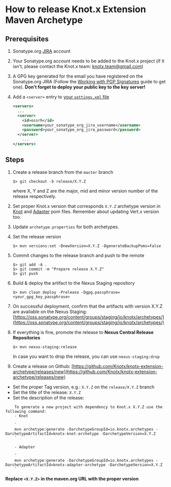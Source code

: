 # How to release Knot.x Extension Maven Archetype

## Prerequisites
1. Sonatype.org [JIRA](https://issues.sonatype.org/secure/Signup!default.jspa) account

2. Your Sonatype.org account needs to be added to the Knot.x project (if it isn't, please contact the Knot.x team: 
[knotx.team@gmail.com](email:knotx.team@gmail.com))

3. A GPG key generated for the email you have registered on the Sonatype.org JIRA 
(Follow the [Working with PGP Signatures](http://central.sonatype.org/pages/working-with-pgp-signatures.html) 
guide to get one). 
**Don't forget to deploy your public key to the key server!** 

4. Add a `<server>` entry to [your `settings.xml` file](https://maven.apache.org/settings.html#Introduction)
   ```xml
   <servers>
     ...
     <server>
       <id>ossrh</id>
       <username>your_sonatype_org_jira_username</username>
       <password>your_sonatype_org_jira_password</password>
     </server>
       ...
   </servers>    
   ```

## Steps

1. Create a release branch from the `master` branch

   ```
   $> git checkout -b release/X.Y.Z
   ```
   where X, Y and Z are the major, mid and minor version number of the release respectively.

2. Set proper Knot.x version that corresponds `X.Y.Z` archetype version in [Knot](https://github.com/Knotx/knotx-extension-archetype/blob/master/knotx-knot-archetype/src/main/resources/archetype-resources/pom.xml)
 and [Adapter](https://github.com/Knotx/knotx-extension-archetype/blob/master/knotx-adapter-archetype/src/main/resources/archetype-resources/pom.xml) pom files.
Remember about updating Vert.x version too.

3. Update `archetype.properties` for both archetypes.

4. Set the release version

   ```
   $> mvn versions:set -DnewVersion=X.Y.Z -DgenerateBackupPoms=false
   ```

5. Commit changes to the release branch and push to the remote

   ```
   $> git add -A .
   $> git commit -m "Prepare release X.Y.Z"
   $> git push
   ```

6. Build & deploy the artifact to the Nexus Staging repository

   ```
   $> mvn clean deploy -Prelease -Dgpg.passphrase=<your_gpg_key_passphrase>
   ```
   
7. On successful deployment, confirm that the artifacts with version X.Y.Z are available on the Nexus Staging:
[https://oss.sonatype.org/content/groups/staging/io/knotx/archetypes/](https://oss.sonatype.org/content/groups/staging/io/knotx/archetypes/)

8. If everything is fine, promote the release to **Nexus Central Release Repositories**

   ```
   $> mvn nexus-staging:release
   ```
   
   In case you want to drop the release, you can use `nexus-staging:drop`
   
9. Create a release on Github: [https://github.com/Knotx/knotx-extension-archetype/releases/new](https://github.com/Knotx/knotx-extension-archetype/releases/new)
  - Set the proper Tag version, e.g.: `X.Y.Z` on the `release/X.Y.Z` branch
  - Set the title of the release: `X.Y.Z`
  - Set the description of the release:

```
    To generate a new project with dependency to Knot.x X.Y.Z use the following command:
    - Knot
    
    `
    mvn archetype:generate -DarchetypeGroupId=io.knotx.archetypes -DarchetypeArtifactId=knotx-knot-archetype -DarchetypeVersion=X.Y.Z
    `
    
    - Adapter
    
    `
    mvn archetype:generate -DarchetypeGroupId=io.knotx.archetypes -DarchetypeArtifactId=knotx-adapter-archetype -DarchetypeVersion=X.Y.Z
    `
```

**Replace `<X.Y.Z>` in the maven.org URL with the proper version**